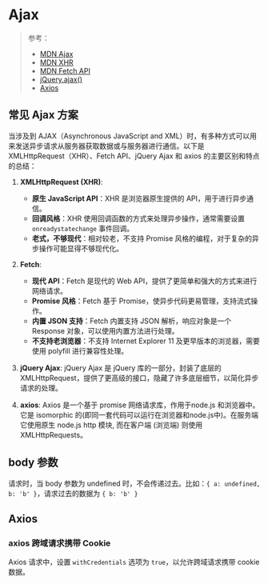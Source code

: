 # Ajax

> 参考：
>
> - [MDN Ajax](https://developer.mozilla.org/en-US/docs/Web/Guide/AJAX)
> - [MDN XHR](https://developer.mozilla.org/en-US/docs/Web/API/XMLHttpRequest/Using_XMLHttpRequest)
> - [MDN Fetch API](https://developer.mozilla.org/en-US/docs/Web/API/Fetch_API)
> - [jQuery.ajax()](https://api.jquery.com/jQuery.ajax/)
> - [Axios](https://www.axios-http.cn/docs/intro)

## 常见 Ajax 方案

当涉及到 AJAX（Asynchronous JavaScript and XML）时，有多种方式可以用来发送异步请求从服务器获取数据或与服务器进行通信。以下是 XMLHttpRequest（XHR）、Fetch API、jQuery Ajax 和 axios 的主要区别和特点的总结：

1. **XMLHttpRequest (XHR)**:
   - **原生 JavaScript API**：XHR 是浏览器原生提供的 API，用于进行异步通信。
   - **回调风格**：XHR 使用回调函数的方式来处理异步操作，通常需要设置 `onreadystatechange` 事件回调。
   - **老式，不够现代**：相对较老，不支持 Promise 风格的编程，对于复杂的异步操作可能显得不够现代化。

2. **Fetch**:
   - **现代 API**：Fetch 是现代的 Web API，提供了更简单和强大的方式来进行网络请求。
   - **Promise 风格**：Fetch 基于 Promise，使异步代码更易管理，支持流式操作。
   - **内置 JSON 支持**：Fetch 内置支持 JSON 解析，响应对象是一个 Response 对象，可以使用内置方法进行处理。
   - **不支持老浏览器**：不支持 Internet Explorer 11 及更早版本的浏览器，需要使用 polyfill 进行兼容性处理。

3. **jQuery Ajax**: jQuery Ajax 是 jQuery 库的一部分，封装了底层的 XMLHttpRequest，提供了更高级的接口，隐藏了许多底层细节，以简化异步请求的处理。

4. **axios**: Axios 是一个基于 promise 网络请求库，作用于node.js 和浏览器中。 它是 isomorphic 的(即同一套代码可以运行在浏览器和node.js中)。在服务端它使用原生 node.js http 模块, 而在客户端 (浏览端) 则使用 XMLHttpRequests。

## body 参数

请求时，当 body 参数为 undefined 时，不会传递过去。比如：`{ a: undefined, b: 'b' }`，请求过去的数据为 `{ b: 'b' }`

## Axios

### axios 跨域请求携带 Cookie

Axios 请求中，设置 `withCredentials` 选项为 `true`，以允许跨域请求携带 cookie 数据。
